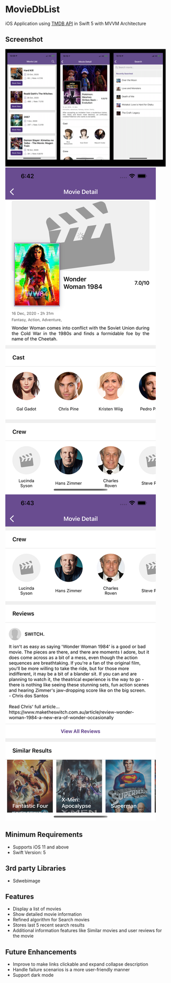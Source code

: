 # MovieDbList

iOS Application using [TMDB API](https://www.themoviedb.org/) in Swift 5 with MVVM Architecture

## Screenshot 
![alt text](https://github.com/hiteshborse12/MovieDbList/blob/master/screenshot.png)
![alt text](https://github.com/hiteshborse12/MovieDbList/blob/master/1.png)
![alt text](https://github.com/hiteshborse12/MovieDbList/blob/master/2.png)

## Minimum Requirements
- Supports iOS 11 and above
- Swift Version: 5

## 3rd party Libraries
- Sdwebimage

## Features

- Display a list of movies
- Show detailed movie information
- Refined algorithm for Search movies
- Stores last 5 recent search results
- Additional information features like Similar movies and user reviews for the movie

## Future Enhancements  
- Improve to make links clickable and expand collapse description
- Handle failure scenarios is a more user-friendly manner
- Support dark mode
